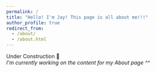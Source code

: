 ```yaml
---
permalink: /
title: "Hello! I'm Jay! This page is all about me!!!"
author_profile: true
redirect_from: 
  - /about/
  - /about.html
---
```


Under Construction 🚧\
*I'm currently working on the content for my About page ^^*